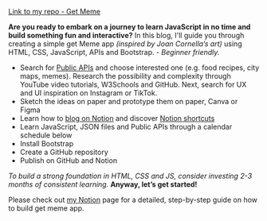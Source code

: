 [Link to my repo - Get Meme](https://natmiji.github.io/Get-Meme/)

**Are you ready to embark on a journey to learn JavaScript in no time and build something fun and interactive?** In this blog, I'll guide you through creating a simple get Meme app *(inspired by Joan Cornella’s art)* using HTML, CSS, JavaScript, APIs and Bootstrap. - *Beginner friendly.*

- Search for [Public APIs](https://github.com/public-apis/public-apis?tab=readme-ov-file#animals) and choose interested one (e.g. food recipes, city maps, memes). Research the possibility and complexity through YouTube video tutorials, W3Schools and GitHub. Next, search for UX and UI inspiration on Instagram or TikTok.
- Sketch the ideas on paper and prototype them on paper, Canva or Figma
- Learn how to [blog on Notion](https://www.notion.so/help/guides) and discover [Notion shortcuts](https://www.notion.so/help/keyboard-shortcuts)
- Learn JavaScript, JSON files and Public APIs through a calendar schedule below
- Install Bootstrap
- Create a GitHub repository
- Publish on GitHub and Notion

*To build a strong foundation in HTML, CSS and JS, consider investing 2-3 months of consistent learning.* **Anyway, let’s get started!**

Please check out [my Notion](https://www.notion.so/natpianthum/Learn-JavaScript-in-No-Time-Building-Get-Meme-using-public-APIs-abd04cb3d9d040a79f546955a7188bf4) page for a detailed, step-by-step guide on how to build get meme app.

